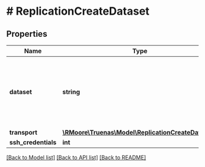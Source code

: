 # # ReplicationCreateDataset

## Properties

Name | Type | Description | Notes
------------ | ------------- | ------------- | -------------
**dataset** | **string** | Accepts &#x60;dataset&#x60; name, &#x60;transport&#x60; and SSH credentials ID (for non-local transport) | [optional]
**transport** | [**\RMoore\Truenas\Model\ReplicationCreateDataset1**](ReplicationCreateDataset1.md) |  | [optional]
**ssh_credentials** | **int** |  | [optional]

[[Back to Model list]](../../README.md#models) [[Back to API list]](../../README.md#endpoints) [[Back to README]](../../README.md)
